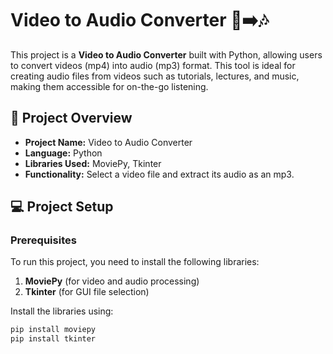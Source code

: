 # Video to Audio Converter 🎥➡️🎶

This project is a **Video to Audio Converter** built with Python, allowing users to convert videos (mp4) into audio (mp3) format. This tool is ideal for creating audio files from videos such as tutorials, lectures, and music, making them accessible for on-the-go listening.

## 📌 Project Overview
- **Project Name:** Video to Audio Converter
- **Language:** Python
- **Libraries Used:** MoviePy, Tkinter
- **Functionality:** Select a video file and extract its audio as an mp3.

## 💻 Project Setup

### Prerequisites
To run this project, you need to install the following libraries:
1. **MoviePy** (for video and audio processing)
2. **Tkinter** (for GUI file selection)

Install the libraries using:
```bash
pip install moviepy
pip install tkinter
